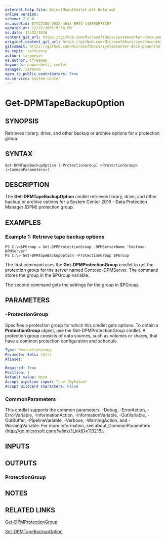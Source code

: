 ```yaml
---
external help file: ObjectModelCmdlet.dll-Help.xml
online version: 
schema: 2.0.0
ms.assetid: D74221D0-D62A-4635-8991-C46F0DF7ECE7
updated_at: 12/22/2016 5:54 PM
ms.date: 12/22/2016
content_git_url: https://github.com/MicrosoftDocs/systemcenter-docs-powershell/blob/live/systemcenter-cmdlets/SystemCenter2016/DataProtectionManager/vlatest/Get-DPMTapeBackupOption.md
original_content_git_url: https://github.com/MicrosoftDocs/systemcenter-docs-powershell/blob/live/systemcenter-cmdlets/SystemCenter2016/DataProtectionManager/vlatest/Get-DPMTapeBackupOption.md
gitcommit: https://github.com/MicrosoftDocs/systemcenter-docs-powershell/blob/17c3a51bd892aad46c731d9f381f0704b4815004/systemcenter-cmdlets/SystemCenter2016/DataProtectionManager/vlatest/Get-DPMTapeBackupOption.md
ms.topic: reference
author: tarameyer
ms.author: cfreeman
keywords: powershell, cmdlet
manager: carmonm
open_to_public_contributors: True
ms.service: system-center
---
```


# Get-DPMTapeBackupOption

## SYNOPSIS
Retrieves library, drive, and other backup or archive options for a protection group.

## SYNTAX

```
Get-DPMTapeBackupOption [-ProtectionGroup] <ProtectionGroup> [<CommonParameters>]
```

## DESCRIPTION
The **Get-DPMTapeBackupOption** cmdlet retrieves library, drive, and other backup or archive options for a System Center 2016 - Data Protection Manager (DPM) protection group.

## EXAMPLES

### Example 1: Retrieve tape backup options
```
PS C:\>$PGroup = Get-DPMProtectionGroup -DPMServerName "Contoso-DPMServer"
PS C:\> Get-DPMTapeBackupOption -ProtectionGroup $PGroup
```

The first command uses the **Get-DPMProtectionGroup** cmdlet to get the protection group for the server named Contoso-DPMServer.
The command stores the group in the $PGroup variable.

The second command gets the settings for the group in $PGroup.

## PARAMETERS

### -ProtectionGroup
Specifies a protection group for which this cmdlet gets options.
To obtain a **ProtectionGroup** object, use the Get-DPMProtectionGroup cmdlet.
A protection group consists of data sources, such as volumes or shares, that have a common protection configuration and schedule.

```yaml
Type: ProtectionGroup
Parameter Sets: (All)
Aliases: 

Required: True
Position: 1
Default value: None
Accept pipeline input: True (ByValue)
Accept wildcard characters: False
```

### CommonParameters
This cmdlet supports the common parameters: -Debug, -ErrorAction, -ErrorVariable, -InformationAction, -InformationVariable, -OutVariable, -OutBuffer, -PipelineVariable, -Verbose, -WarningAction, and -WarningVariable. For more information, see about_CommonParameters (http://go.microsoft.com/fwlink/?LinkID=113216).

## INPUTS

## OUTPUTS

### ProtectionGroup

## NOTES

## RELATED LINKS

[Get-DPMProtectionGroup](xref:SystemCenter2016/DataProtectionManager/vlatest/Get-DPMProtectionGroup.md)

[Set-DPMTapeBackupOption](xref:SystemCenter2016/DataProtectionManager/vlatest/Set-DPMTapeBackupOption.md)

